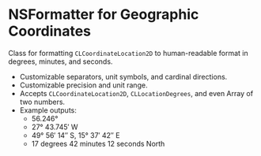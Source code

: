 NSFormatter for Geographic Coordinates
=============================

Class for formatting `CLCoordinateLocation2D` to human-readable format in degrees, minutes, and seconds.  

- Customizable separators, unit symbols, and cardinal directions.
- Customizable precision and unit range.
- Accepts `CLCoordinateLocation2D`, `CLLocationDegrees`, and even Array of two numbers.
- Example outputs:
    - 56.246°
    - 27° 43.745′ W
    - 49° 56′ 14″ S, 15° 37′ 42″ E
    - 17 degrees 42 minutes 12 seconds North
